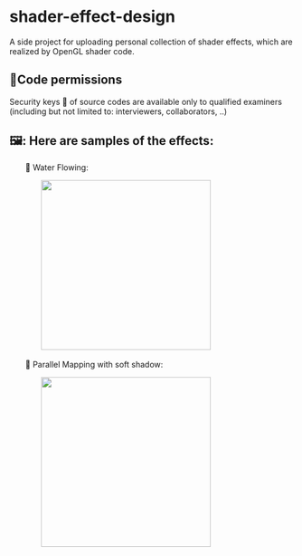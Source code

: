 # shader-effect-design
A side project for uploading personal collection of shader effects, which are realized by OpenGL shader code.

## 🔐Code permissions
Security keys 🔑 of source codes are available only to qualified examiners (including but not limited to: interviewers, collaborators, ..) 

## 🖼️: Here are samples of the effects:

&emsp;&emsp;💠 Water Flowing:
   
&emsp;&emsp;&emsp;&emsp;<img src="Water_Flowing/Water_Flowing.gif" width="300"/>

&emsp;&emsp;💠 Parallel Mapping with soft shadow:
   
&emsp;&emsp;&emsp;&emsp;<img src="Parallel_Mapping/Parallel_Mapping.gif" width="300"/>
